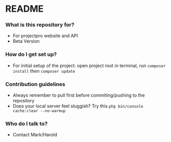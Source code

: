 # README #

### What is this repository for? ###

* For projectpro website and API
* Beta Version

### How do I get set up? ###

* For initial setup of the project: open project root in terminal, run `composer install` then `composer update`

### Contribution guidelines ###

* Always remember to pull first before commiting/pushing to the repository
* Does your local server feel sluggish? Try this `php bin/console cache:clear --no-warmup`

### Who do I talk to? ###

* Contact Mark/Harold